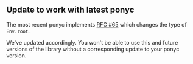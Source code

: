 ## Update to work with latest ponyc

The most recent ponyc implements [RFC #65](https://github.com/ponylang/rfcs/blob/main/text/0065-env-root-not-optional.md) which changes the type of `Env.root`.

We've updated accordingly. You won't be able to use this and future versions of the library without a corresponding update to your ponyc version.
